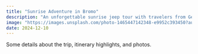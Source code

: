 ```yaml
---
title: "Sunrise Adventure in Bromo"
description: "An unforgettable sunrise jeep tour with travelers from Germany."
image: "https://images.unsplash.com/photo-1465447142348-e9952c393450?auto=format&fit=crop&w=600&q=80"
date: 2024-12-10
---
```


Some details about the trip, itinerary highlights, and photos.
